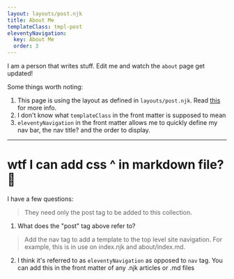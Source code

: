 ```yaml
---
layout: layouts/post.njk
title: About Me
templateClass: tmpl-post
eleventyNavigation:
  key: About Me
  order: 3
---
```


I am a person that writes stuff. Edit me and watch the `about` page get updated!

Some things worth noting:

1. This page is using the layout as defined in `layouts/post.njk`. Read [this](https://www.11ty.dev/docs/layouts/) for more info.
2. I don't know what `templateClass` in the front matter is supposed to mean
3. `eleventyNavigation` in the front matter allows me to quickly define my nav bar, the nav title? and the order to display.

<hr>
<h1>wtf I can add css ^ in markdown file? 🤯</h1> 

I have a few questions:

>  They need only the post tag to be added to this collection.
1. What does the "post" tag above refer to? 

> Add the nav tag to add a template to the top level site navigation. For example, this is in use on index.njk and about/index.md.
2. I think it's referred to as `eleventyNavigation` as opposed to `nav` tag. You can add this in the front matter of any .njk articles or .md files